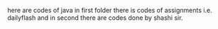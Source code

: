 here are codes of java
in first folder there is codes of assignments i.e. dailyflash
and in second there are codes done by shashi sir.
